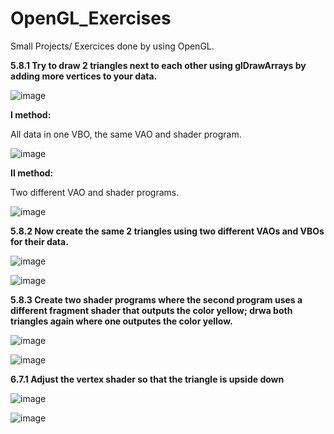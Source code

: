 # OpenGL_Exercises
Small Projects/ Exercices done by using OpenGL.

**5.8.1 Try to draw 2 triangles next to each other using glDrawArrays by adding more vertices to your data.**

![image](https://user-images.githubusercontent.com/72278818/160698998-de18a3a9-c295-4af6-a204-c5c986ce9405.png)

**I method:**

All data in one VBO, the same VAO and shader program.

![image](https://user-images.githubusercontent.com/72278818/160692731-ccb9a160-dee2-40af-9e28-768cfb9c9098.png)

**II method:**

Two different VAO and shader programs.

![image](https://user-images.githubusercontent.com/72278818/160692790-d2ddadce-123c-4383-8013-695cb6d3199b.png)

**5.8.2 Now create the same 2 triangles using two different VAOs and VBOs for their data.**

![image](https://user-images.githubusercontent.com/72278818/160699124-5565de93-c9e3-46c0-9eda-6dfbe2d27d10.png)

![image](https://user-images.githubusercontent.com/72278818/160699153-090670fd-3515-4127-aa12-2a11995ced69.png)

**5.8.3 Create two shader programs where the second program uses a different fragment shader that outputs the color yellow; drwa both triangles again where one outputes the color yellow.**

![image](https://user-images.githubusercontent.com/72278818/160704294-a54f95ec-1afe-4cf4-aaba-b25f4cf997dd.png)

![image](https://user-images.githubusercontent.com/72278818/160704463-ea4b4594-ceca-4bc5-9bf5-f103d02242ca.png)

**6.7.1 Adjust the vertex shader so that the triangle is upside down**

![image](https://user-images.githubusercontent.com/72278818/160831423-571cd3e8-0175-4729-ba8c-8bf9c8cd8c87.png)

![image](https://user-images.githubusercontent.com/72278818/160831471-b1fdb401-6f51-4a30-bd48-08e7ed0f2920.png)

